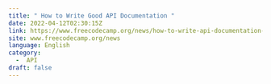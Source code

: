```yaml
---
title: " How to Write Good API Documentation "
date: 2022-04-12T02:30:15Z
link: https://www.freecodecamp.org/news/how-to-write-api-documentation-like-a-pro/?utm_medium=RSS&utm_source=news.12bit.vn
site: www.freecodecamp.org/news
language: English
category:
  -  API 
draft: false
---
```

